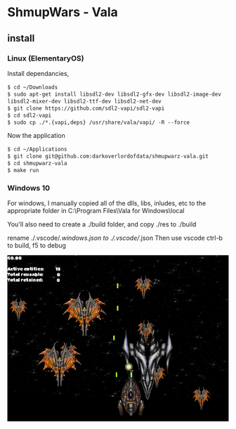 # ShmupWars - Vala

## install

### Linux (ElementaryOS)
Install dependancies, 
```
$ cd ~/Downloads
$ sudo apt-get install libsdl2-dev libsdl2-gfx-dev libsdl2-image-dev libsdl2-mixer-dev libsdl2-ttf-dev libsdl2-net-dev
$ git clone https://github.com/sdl2-vapi/sdl2-vapi
$ cd sdl2-vapi
$ sudo cp ./*.{vapi,deps} /usr/share/vala/vapi/ -R --force
```

Now the application
```
$ cd ~/Applications
$ git clone git@github.com:darkoverlordofdata/shmupwarz-vala.git
$ cd shmupwarz-vala
$ make run
```

### Windows 10
For windows, I manually copied all of the dlls, libs, inludes, etc to the appropriate folder in C:\Program Files\Vala for Windows\local

You'll also need to create a ./build folder, and copy ./res to ./build

rename ./.vscode/*.windows.json to ./.vscode/*.json 
Then use vscode ctrl-b to build, f5 to debug



![screenshot](https://github.com/darkoverlordofdata/shmupwarz-vala/blob/master/Screenshot%20from%202016-12-11%2023:50:37.png)


